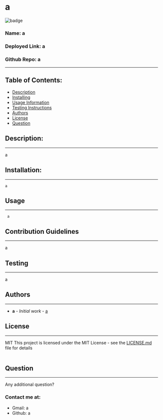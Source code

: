 
# a 
![badge](https://img.shields.io/badge/license-MIT-brightgreen)<br />

### **Name:** a
### **Deployed Link:** a
### **Github Repo:** a
---
    
##  Table of Contents:
* [Description](#description)
* [Installing](#installing:    )
* [Usage Information](#usage)
* [Testing Instructions](#testing)
* [Authors](#authors)
* [License](#license)
* [Question](#questions)


## Description:
---
a

## Installation:
---
    a

## Usage
---
     a
    
## Contribution Guidelines
---
a
    
## Testing
---
a
    
## Authors
---
* **a** - *Initial work* - [a](a)
    
## License
---
MIT
This project is licensed under the MIT License - see the [LICENSE.md](LICENSE.md) file for details
<br></br>

## Question
---
Any additional question? 
### Contact me at:
* Gmail: a
* Github: a
